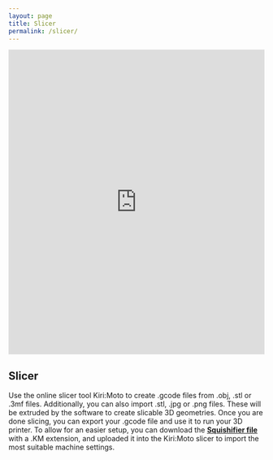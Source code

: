 ```yaml
---
layout: page
title: Slicer
permalink: /slicer/
---
```


<iframe src="https://grid.space/kiri/" width="100%" height="600" style="border:none;">
</iframe>

## Slicer

Use the online slicer tool Kiri:Moto to create .gcode files from .obj, .stl or .3mf files. Additionally, you can also import .stl, .jpg or .png files. These will be extruded by the software to create slicable 3D geometries. Once you are done slicing, you can export your .gcode file and use it to run your 3D printer. To allow for an easier setup, you can download the <a href="/objects/squishifier.km" download="squishifier.km"><strong>Squishifier file</strong></a> with a .KM extension, and uploaded it into the Kiri:Moto slicer to import the most suitable machine settings.
